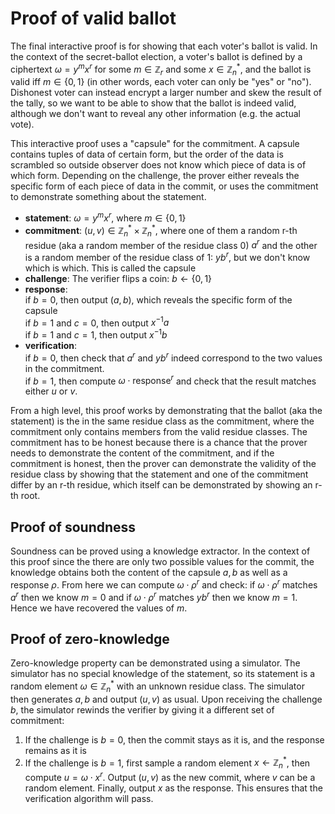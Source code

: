 # Proof of valid ballot
The final interactive proof is for showing that each voter's ballot is valid. In the context of the secret-ballot election, a voter's ballot is defined by a ciphertext $\omega = y^mx^r$ for some $m \in \mathbb{Z}_r$ and some $x \in \mathbb{Z}_n^*$, and the ballot is valid iff $m \in \{0, 1\}$ (in other words, each voter can only be "yes" or "no"). Dishonest voter can instead encrypt a larger number and skew the result of the tally, so we want to be able to show that the ballot is indeed valid, although we don't want to reveal any other information (e.g. the actual vote).

This interactive proof uses a "capsule" for the commitment. A capsule contains tuples of data of certain form, but the order of the data is scrambled so outside observer does not know which piece of data is of which form. Depending on the challenge, the prover either reveals the specific form of each piece of data in the commit, or uses the commitment to demonstrate something about the statement.

- **statement**: $\omega = y^mx^r$, where $m \in \{0, 1\}$
- **commitment**: $(u, v) \in \mathbb{Z}_n^* \times\mathbb{Z}_n^*$, where one of them a random r-th residue (aka a random member of the residue class $0$) $a^r$ and the other is a random member of the residue class of $1$: $yb^r$, but we don't know which is which. This is called the capsule
- **challenge**: The verifier flips a coin: $b \leftarrow \{0, 1\}$
- **response**:  
if $b = 0$, then output $(a, b)$, which reveals the specific form of the capsule  
if $b = 1$ and $c = 0$, then output $x^{-1}a$  
if $b = 1$ and $c = 1$, then output $x^{-1}b$
- **verification**:  
if $b = 0$, then check that $a^r$ and $yb^r$ indeed correspond to the two values in the commitment.  
if $b = 1$, then compute $\omega \cdot \text{response}^r$ and check that the result matches either $u$ or $v$.

From a high level, this proof works by demonstrating that the ballot (aka the statement) is the in the same residue class as the commitment, where the commitment only contains members from the valid residue classes. The commitment has to be honest because there is a chance that the prover needs to demonstrate the content of the commitment, and if the commitment is honest, then the prover can demonstrate the validity of the residue class by showing that the statement and one of the commitment differ by an r-th residue, which itself can be demonstrated by showing an r-th root.

## Proof of soundness
Soundness can be proved using a knowledge extractor. In the context of this proof since the there are only two possible values for the commit, the knowledge obtains both the content of the capsule $a, b$ as well as a response $\rho$. From here we can compute $\omega \cdot \rho^r$ and check: if $\omega \cdot \rho^r$ matches $a^r$ then we know $m = 0$ and if $\omega \cdot \rho^r$ matches $yb^r$ then we know $m = 1$. Hence we have recovered the values of $m$.

## Proof of zero-knowledge
Zero-knowledge property can be demonstrated using a simulator. The simulator has no special knowledge of the statement, so its statement is a random element $\omega \in \mathbb{Z}_n^*$ with an unknown residue class. The simulator then generates $a, b$ and output $(u, v)$ as usual. Upon receiving the challenge $b$, the simulator rewinds the verifier by giving it a different set of commitment:

1. If the challenge is $b = 0$, then the commit stays as it is, and the response remains as it is
2. If the challenge is $b = 1$, first sample a random element $x \leftarrow \mathbb{Z}_n^*$, then compute $u = \omega \cdot x^r$. Output $(u, v)$ as the new commit, where $v$ can be a random element. Finally, output $x$ as the response. This ensures that the verification algorithm will pass.